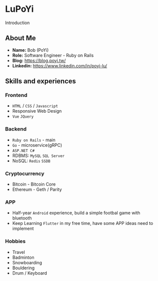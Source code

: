 # LuPoYi
Introduction

## About Me

* **Name:** Bob (PoYi)
* **Role:** Software Engineer - Ruby on Rails
* **Blog:** https://blog.poyi.tw/
* **Linkedin:** https://www.linkedin.com/in/poyi-lu/

## Skills and experiences

### Frontend

* `HTML` / `CSS` / `Javascript`
* Responsive Web Design
* `Vue` `JQuery`

### Backend

* `Ruby on Rails` - main
* `Go` - microservice(gRPC)
* `ASP.NET C#`
* RDBMS: `MySQL` `SQL Server`
* NoSQL: `Redis` `SSDB`



### Cryptocurrency

* Bitcoin - Bitcoin Core
* Ethereum - Geth / Parity

### APP

* Half-year `Android` experience, build a simple footbal game with bluetooth
* Keep Learning `Flutter` in my free time, have some APP ideas need to implement

### Hobbies

* Travel
* Badminton
* Snowboarding
* Bouldering
* Drum / Keyboard
